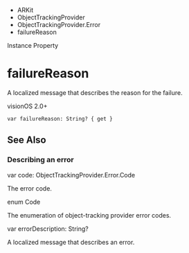 

- ARKit
- ObjectTrackingProvider
- ObjectTrackingProvider.Error
-  failureReason 

Instance Property

# failureReason

A localized message that describes the reason for the failure.

visionOS 2.0+

``` source
var failureReason: String? { get }
```

## See Also

### Describing an error

var code: ObjectTrackingProvider.Error.Code

The error code.

enum Code

The enumeration of object-tracking provider error codes.

var errorDescription: String?

A localized message that describes an error.


